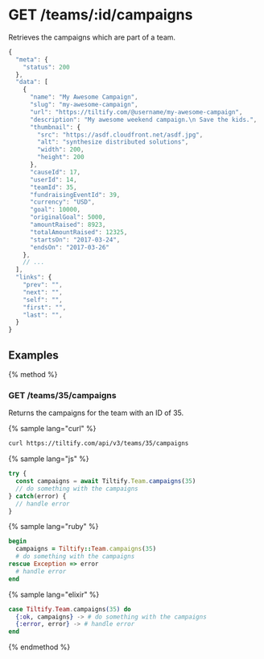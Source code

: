 # GET /teams/:id/campaigns

Retrieves the campaigns which are part of a team.

```js
{
  "meta": {
    "status": 200
  },
  "data": [
    {
      "name": "My Awesome Campaign",
      "slug": "my-awesome-campaign",
      "url": "https://tiltify.com/@username/my-awesome-campaign",
      "description": "My awesome weekend campaign.\n Save the kids.",
      "thumbnail": {
        "src": "https://asdf.cloudfront.net/asdf.jpg",
        "alt": "synthesize distributed solutions",
        "width": 200,
        "height": 200
      },
      "causeId": 17,
      "userId": 14,
      "teamId": 35,
      "fundraisingEventId": 39,
      "currency": "USD",
      "goal": 10000,
      "originalGoal": 5000,
      "amountRaised": 8923,
      "totalAmountRaised": 12325,
      "startsOn": "2017-03-24",
      "endsOn": "2017-03-26"
    },
    // ...
  ],
  "links": {
    "prev": "",
    "next": "",
    "self": "",
    "first": "",
    "last": "",
  }
}
```

## Examples

{% method %}
### GET /teams/35/campaigns
Returns the campaigns for the team with an ID of 35.

{% sample lang="curl" %}
```bash
curl https://tiltify.com/api/v3/teams/35/campaigns
```

{% sample lang="js" %}
```js
try {
  const campaigns = await Tiltify.Team.campaigns(35)
  // do something with the campaigns
} catch(error) {
  // handle error
}
```

{% sample lang="ruby" %}
```ruby
begin
  campaigns = Tiltify::Team.campaigns(35)
  # do something with the campaigns
rescue Exception => error
  # handle error
end
```

{% sample lang="elixir" %}
```elixir
case Tiltify.Team.campaigns(35) do
  {:ok, campaigns} -> # do something with the campaigns
  {:error, error} -> # handle error
end
```

{% endmethod %}
